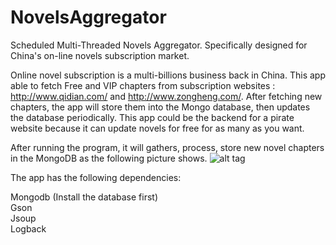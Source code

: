 # NovelsAggregator
Scheduled Multi-Threaded Novels Aggregator. Specifically designed for China's on-line novels subscription market.

Online novel subscription is a multi-billions business back in China. This app able to fetch Free and VIP chapters from subscription websites : http://www.qidian.com/ and http://www.zongheng.com/. After fetching new chapters, the app will store them into the Mongo database, then updates the database periodically. This app could be the backend for a pirate website because it can update novels for free for as many as you want.

After running the program, it will gathers, process, store new novel chapters in the MongoDB as the following picture shows.
![alt tag](http://i.imgur.com/KCeuh35.png)

The app has the following dependencies:

Mongodb (Install the database first)  
Gson  
Jsoup  
Logback  

